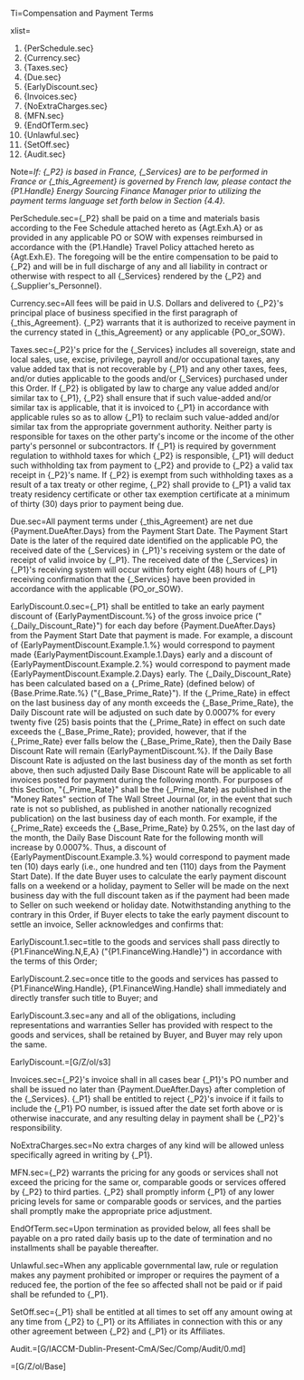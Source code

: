 Ti=Compensation and Payment Terms

xlist=<ol><li>{PerSchedule.sec}</li><li>{Currency.sec}</li><li>{Taxes.sec}</li><li>{Due.sec}</li><li>{EarlyDiscount.sec}</li><li>{Invoices.sec}</li><li>{NoExtraCharges.sec}</li><li>{MFN.sec}</li><li>{EndOfTerm.sec}</li><li>{Unlawful.sec}</li><li>{SetOff.sec}</li><li>{Audit.sec}</li></ol>

Note=<i>If: {_P2} is based in France, {_Services} are to be performed in France or {_this_Agreement} is governed by French law, please contact the {P1.Handle} Energy Sourcing Finance Manager prior to utilizing the payment terms language set forth below in Section {4.4}.</i>

PerSchedule.sec={_P2} shall be paid on a time and materials basis according to the Fee Schedule attached hereto as {Agt.Exh.A} or as provided in any applicable PO or SOW with expenses reimbursed in accordance with the {P1.Handle} Travel Policy attached hereto as {Agt.Exh.E}. The foregoing will be the entire compensation to be paid to {_P2} and will be in full discharge of any and all liability in contract or otherwise with respect to all {_Services} rendered by the {_P2} and {_Supplier's_Personnel}.

Currency.sec=All fees will be paid in U.S. Dollars and delivered to {_P2}'s principal place of business specified in the first paragraph of {_this_Agreement}.  {_P2} warrants that it is authorized to receive payment in the currency stated in {_this_Agreement} or any applicable {PO_or_SOW}.

Taxes.sec={_P2}'s price for the {_Services} includes all sovereign, state and local sales, use, excise, privilege, payroll and/or occupational taxes, any value added tax that is not recoverable by {_P1} and any other taxes, fees, and/or duties applicable to the goods and/or {_Services} purchased under this Order. If {_P2} is obligated by law to charge any value added and/or similar tax to {_P1}, {_P2} shall ensure that if such value-added and/or similar tax is applicable, that it is invoiced to {_P1} in accordance with applicable rules so as to allow {_P1} to reclaim such value-added and/or similar tax from the appropriate government authority. Neither party is responsible for taxes on the other party's income or the income of the other party's personnel or subcontractors. If {_P1} is required by government regulation to withhold taxes for which {_P2} is responsible, {_P1} will deduct such withholding tax from payment to {_P2} and provide to {_P2} a valid tax receipt in {_P2}'s name. If {_P2} is exempt from such withholding taxes as a result of a tax treaty or other regime, {_P2} shall provide to {_P1} a valid tax treaty residency certificate or other tax exemption certificate at a minimum of thirty (30) days prior to payment being due.

Due.sec=All payment terms under {_this_Agreement} are net due {Payment.DueAfter.Days} from the Payment Start Date. The Payment Start Date is the later of the required date identified on the applicable PO, the received date of the {_Services} in {_P1}'s receiving system or the date of receipt of valid invoice by {_P1}. The received date of the {_Services} in {_P1}'s receiving system will occur within forty eight (48) hours of {_P1} receiving confirmation that the {_Services} have been provided in accordance with the applicable {PO_or_SOW}.

EarlyDiscount.0.sec={_P1} shall be entitled to take an early payment discount of {EarlyPaymentDiscount.%} of the gross invoice price ("{_Daily_Discount_Rate}") for each day before {Payment.DueAfter.Days} from the Payment Start Date that payment is made. For example, a discount of {EarlyPaymentDiscount.Example.1.%} would correspond to payment made {EarlyPaymentDiscount.Example.1.Days} early and a discount of {EarlyPaymentDiscount.Example.2.%} would correspond to payment made {EarlyPaymentDiscount.Example.2.Days} early. The {_Daily_Discount_Rate} has been calculated based on a {_Prime_Rate} (defined below) of {Base.Prime.Rate.%} ("{_Base_Prime_Rate}"). If the {_Prime_Rate} in effect on the last business day of any month exceeds the {_Base_Prime_Rate}, the Daily Discount rate will be adjusted on such date by 0.0007% for every twenty five (25) basis points that the {_Prime_Rate} in effect on such date exceeds the {_Base_Prime_Rate}; provided, however, that if the {_Prime_Rate} ever falls below the {_Base_Prime_Rate}, then the Daily Base Discount Rate will remain {EarlyPaymentDiscount.%}. If the Daily Base Discount Rate is adjusted on the last business day of the month as set forth above, then such adjusted Daily Base Discount Rate will be applicable to all invoices posted for payment during the following month. For purposes of this Section, "{_Prime_Rate}" shall be the {_Prime_Rate} as published in the "Money Rates" section of The Wall Street Journal (or, in the event that such rate is not so published, as published in another nationally recognized publication) on the last business day of each month. For example, if the {_Prime_Rate} exceeds the {_Base_Prime_Rate} by 0.25%, on the last day of the month, the Daily Base Discount Rate for the following month will increase by 0.0007%. Thus, a discount of {EarlyPaymentDiscount.Example.3.%} would correspond to payment made ten (10) days early (i.e., one hundred and ten (110) days from the Payment Start Date). If the date Buyer uses to calculate the early payment discount falls on a weekend or a holiday, payment to Seller will be made on the next business day with the full discount taken as if the payment had been made to Seller on such weekend or holiday date. Notwithstanding anything to the contrary in this Order, if Buyer elects to take the early payment discount to settle an invoice, Seller acknowledges and confirms that:

EarlyDiscount.1.sec=title to the goods and services shall pass directly to {P1.FinanceWing.N,E,A} ("{P1.FinanceWing.Handle}") in accordance with the terms of this Order;

EarlyDiscount.2.sec=once title to the goods and services has passed to {P1.FinanceWing.Handle}, {P1.FinanceWing.Handle} shall immediately and directly transfer such title to Buyer; and

EarlyDiscount.3.sec=any and all of the obligations, including representations and warranties Seller has provided with respect to the goods and services, shall be retained by Buyer, and Buyer may rely upon the same.

EarlyDiscount.=[G/Z/ol/s3]

Invoices.sec={_P2}'s invoice shall in all cases bear {_P1}'s PO number and shall be issued no later than {Payment.DueAfter.Days} after completion of the {_Services}. {_P1} shall be entitled to reject {_P2}'s invoice if it fails to include the {_P1} PO number, is issued after the date set forth above or is otherwise inaccurate, and any resulting delay in payment shall be {_P2}'s responsibility.

NoExtraCharges.sec=No extra charges of any kind will be allowed unless specifically agreed in writing by {_P1}.

MFN.sec={_P2} warrants the pricing for any goods or services shall not exceed the pricing for the same or, comparable goods or services offered by {_P2} to third parties. {_P2} shall promptly inform {_P1} of any lower pricing levels for same or comparable goods or services, and the parties shall promptly make the appropriate price adjustment.

EndOfTerm.sec=Upon termination as provided below, all fees shall be payable on a pro rated daily basis up to the date of termination and no installments shall be payable thereafter.

Unlawful.sec=When any applicable governmental law, rule or regulation makes any payment prohibited or improper or requires the payment of a reduced fee, the portion of the fee so affected shall not be paid or if paid shall be refunded to {_P1}.

SetOff.sec={_P1} shall be entitled at all times to set off any amount owing at any time from {_P2} to {_P1} or its Affiliates in connection with this or any other agreement between {_P2} and {_P1} or its Affiliates.

Audit.=[G/IACCM-Dublin-Present-CmA/Sec/Comp/Audit/0.md]

=[G/Z/ol/Base]
